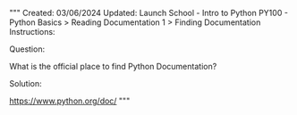 """
  Created: 03/06/2024
  Updated:
  Launch School - Intro to Python
  PY100 - Python Basics > Reading Documentation 1 > Finding Documentation
  Instructions:

  Question:

  What is the official place to find Python Documentation? 

  Solution:

  https://www.python.org/doc/
"""

